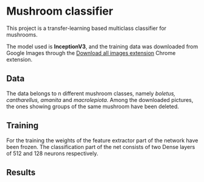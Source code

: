 # Mushroom classifier
This project is a transfer-learning based multiclass classifier for mushrooms.

The model used is **InceptionV3**, and the training data was downloaded from Google Images through the
[Download all images extension](https://chrome.google.com/webstore/detail/download-all-images/ifipmflagepipjokmbdecpmjbibjnakm?hl=en) Chrome extension.

## Data
The data belongs to n different mushroom classes, namely _boletus, cantharellus, amanita_ and _macrolepiota_.
Among the downloaded pictures, the ones showing groups of the same mushroom have been deleted. 

## Training
For the training the weights of the feature extractor part of the network have been frozen.
The classification part of the net consists of two Dense layers of 512 and 128 neurons respectively.

## Results
